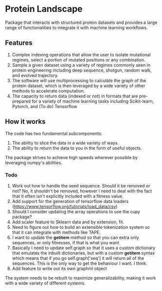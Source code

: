 # Protein Landscape

Package that interacts with structured protein datasets and provides a large
range of functionalities to integrate it with machine learning workflows.

## Features

1. Complex indexing operations that allow the user to isolate mutational regimes, select a portion of mutated positions or any combination.
2. Sample a given dataset using a variety of regimes commonly seen in protein engineering including deep sequence, shotgun, random walk, and evolved trajectory.
3. The software will use multiprocessing to calculate the graph of the protein dataset, which is then leveraged by a wide
variety of other methods to accelerate computation.
4. The capacity to return data (indexed or not) in formats that are pre-prepared for a variety of machine learning tasks including Scikit-learn, Pytorch, and (To do) Tensorflow

## How it works

The code has two fundamental subcomponents:
1.   The ability to slice the data in a wide variety of ways.
2.   The ability to return the data to you in the form of useful objects.

The package strives to achieve high speeds wherever possible by leveraging numpy's abilities.

### Todo

1. Work out how to handle the seed sequence. Should it be removed or not?
    No, it shouldn't be removed, however I need to deal with the fact that it often isn't explicitly included with a fitness value.
2. Add support for the generation of tensorflow data loaders (https://www.tensorflow.org/tutorials/load_data/csv)
3. Should I consider updating the array operations to use the cupy package?
4. Add scaler feature to Sklearn data and by extension, fit.
5. Need to figure out how to build an extensible tokenization system so that it can integrate with methods like TAPE.
6. I want to update the __getitem__ method so that you can extra only sequences, or only fitnesses, if that is what you want
7. Basically I need to update self.graph so that it uses a custom dictionary that emulates the inbuilt dictionaries, but with a custom __getitem__ syntax which means that if you go self.graph['seq'] it will return all of the sequences. This is the only way to get the behaviour I want. I think.
8. Add feature to write out its own graphml object

The system needs to be rebuilt to maximize generalizability, making it work with a wide variety of different systems.
